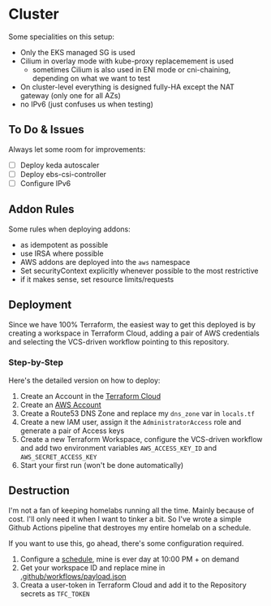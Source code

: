 # Cluster

Some specialities on this setup:

- Only the EKS managed SG is used
- Cilium in overlay mode with kube-proxy replacemement is used 
  - sometimes Cilium is also used in ENI mode or cni-chaining, depending on what we want to test
- On cluster-level everything is designed fully-HA except the NAT gateway (only one for all AZs)
- no IPv6 (just confuses us when testing)

## To Do & Issues

Always let some room for improvements:

- [ ] Deploy keda autoscaler
- [ ] Deploy ebs-csi-controller
- [ ] Configure IPv6 

## Addon Rules

Some rules when deploying addons:
- as idempotent as possible
- use IRSA where possible
- AWS addons are deployed into the `aws` namespace
- Set securityContext explicitly whenever possible to the most restrictive
- if it makes sense, set resource limits/requests

## Deployment

Since we have 100% Terraform, the easiest way to get this deployed is by creating a workspace in Terraform Cloud, adding a pair of AWS credentials and selecting the VCS-driven workflow pointing to this repository.

### Step-by-Step

Here's the detailed version on how to deploy:

1. Create an Account in the [Terraform Cloud](https://app.terraform.io)
2. Create an [AWS Account](https://aws.amazon.com)
3. Create a Route53 DNS Zone and replace my `dns_zone` var in `locals.tf`
4. Create a new IAM user, assign it the `AdministratorAccess` role and generate a pair of Access keys
5. Create a new Terraform Workspace, configure the VCS-driven workflow and add two environment variables `AWS_ACCESS_KEY_ID` and `AWS_SECRET_ACCESS_KEY`
6. Start your first run (won't be done automatically)

## Destruction

I'm not a fan of keeping homelabs running all the time. Mainly because of cost. I'll only need it when I want to tinker a bit. So I've wrote a simple Github Actions pipeline that destroyes my entire homelab on a schedule.

If you want to use this, go ahead, there's some configuration required.

1. Configure a [schedule](./.github/workflows/destroy.yml), mine is ever day at 10:00 PM + on demand
2. Get your workspace ID and replace mine in [.github/workflows/payload.json](./.github/workflows/payload.json)
3. Creata a user-token in Terraform Cloud and add it to the Repository secrets as `TFC_TOKEN`